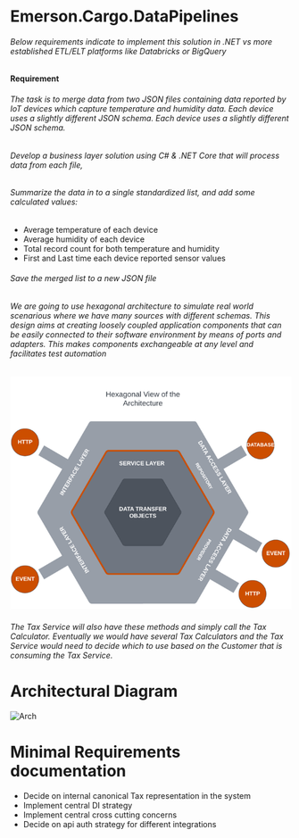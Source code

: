 # Emerson.Cargo.DataPipelines

###### Below requirements indicate to implement this solution in .NET vs more established ETL/ELT platforms like Databricks or BigQuery

**Requirement**
###### The task is to merge data from two JSON files containing data reported by IoT devices which capture temperature and humidity data. Each device uses a slightly different JSON schema. Each device uses a slightly different JSON schema.
###### Develop a business layer solution using C# & .NET Core that will process data from each file,
###### Summarize the data in to a single standardized list, and add some calculated values:
* Average temperature of each device
* Average humidity of each device
* Total record count for both temperature and humidity
* First and Last time each device reported sensor values
###### Save the merged list to a new JSON file


###### We are going to use hexagonal architecture to simulate real world scenarious where we have many sources with different schemas. This design aims at creating loosely coupled application components that can be easily connected to their software environment by means of ports and adapters. This makes components exchangeable at any level and facilitates test automation
![Hexagonal Architecture](doc/hex-arc.png)
###### The Tax Service will also have these methods and simply call the Tax Calculator.  Eventually we would have several Tax Calculators and the Tax Service would need to decide which to use based on the Customer that is consuming the Tax Service. 

# Architectural Diagram
![Arch](InternationalMarket.Services.Architecture.png)

# Minimal Requirements documentation
* Decide on internal canonical Tax representation in the system
* Implement central DI strategy
* Implement central cross cutting concerns
* Decide on api auth strategy for different integrations